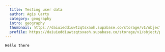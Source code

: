 ```yaml
---
  title: Testing user data
  author: Agis Carty
  category: geography
  intro: geography
  thumbnail: https://daiuieddiuwtzqtsxaoh.supabase.co/storage/v1/object/public/images/articles/testing-user-data-thumbnail.jpeg
  profile: https://daiuieddiuwtzqtsxaoh.supabase.co/storage/v1/object/public/images/users/8f158250-e7e5-4d32-b6e7-570cf06c680d-profile.jpg
---
```


    Hello there
